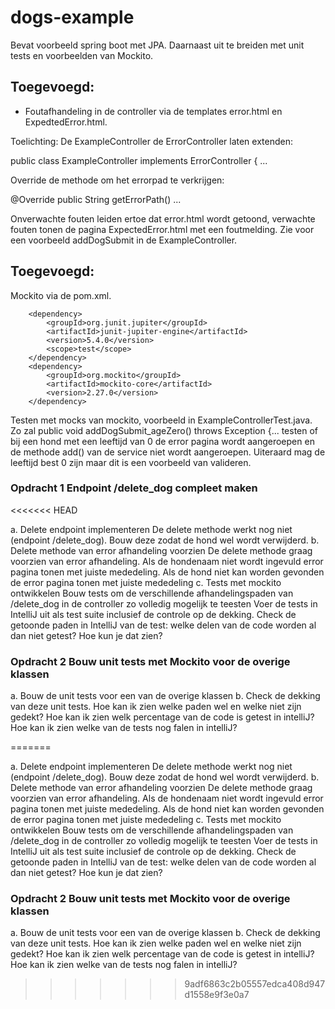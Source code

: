 # dogs-example

Bevat voorbeeld spring boot met JPA. Daarnaast uit te breiden met unit tests en voorbeelden van Mockito.


## Toegevoegd:

- Foutafhandeling in de controller
via de templates error.html en ExpedtedError.html. 

Toelichting: 
De ExampleController de ErrorController laten extenden:

public class ExampleController implements ErrorController { ...

Override de methode om het errorpad te verkrijgen:

@Override
    public String getErrorPath() ...

Onverwachte fouten leiden ertoe dat error.html wordt getoond, verwachte fouten tonen de pagina
ExpectedError.html met een foutmelding. Zie voor een voorbeeld addDogSubmit in de ExampleController.


## Toegevoegd:
Mockito via de pom.xml. 

        <dependency>
			<groupId>org.junit.jupiter</groupId>
			<artifactId>junit-jupiter-engine</artifactId>
			<version>5.4.0</version>
			<scope>test</scope>
		</dependency>
		<dependency>
			<groupId>org.mockito</groupId>
			<artifactId>mockito-core</artifactId>
			<version>2.27.0</version>
		</dependency>
		
Testen met mocks van mockito, voorbeeld in ExampleControllerTest.java.
Zo zal public void addDogSubmit_ageZero() throws Exception {... testen of bij een hond met een leeftijd van 0
de error pagina wordt aangeroepen en de methode add() van de service niet wordt aangeroepen.
Uiteraard mag de leeftijd best 0 zijn maar dit is een voorbeeld van valideren.

### Opdracht 1 Endpoint /delete_dog compleet maken
<<<<<<< HEAD

a. Delete endpoint implementeren
De delete methode werkt nog niet (endpoint /delete_dog). Bouw deze zodat de hond wel wordt verwijderd.
b. Delete methode van error afhandeling voorzien
De delete methode graag voorzien van error afhandeling. Als de hondenaam niet wordt ingevuld error pagina tonen met juiste mededeling. Als de hond niet kan worden gevonden de error pagina tonen met juiste mededeling
c. Tests met mockito ontwikkelen
Bouw tests om de verschillende afhandelingspaden van /delete_dog in de controller zo volledig mogelijk te teesten
Voer de tests in IntelliJ uit als test suite inclusief de controle op de dekking.
Check de getoonde paden in IntelliJ van de test: welke delen van de code worden al dan niet getest? Hoe kun je dat zien?

### Opdracht 2 Bouw unit tests met Mockito voor de overige klassen
a. Bouw de unit tests voor een van de overige klassen
b. Check de dekking van deze unit tests.
Hoe kan ik zien welke paden wel en welke niet zijn gedekt?
Hoe kan ik zien welk percentage van de code is getest in intelliJ?
Hoe kan ik zien welke van de tests nog falen in intelliJ?

=======

a. Delete endpoint implementeren
De delete methode werkt nog niet (endpoint /delete_dog). Bouw deze zodat de hond wel wordt verwijderd.
b. Delete methode van error afhandeling voorzien
De delete methode graag voorzien van error afhandeling. Als de hondenaam niet wordt ingevuld error pagina tonen met juiste mededeling. Als de hond niet kan worden gevonden de error pagina tonen met juiste mededeling
c. Tests met mockito ontwikkelen
Bouw tests om de verschillende afhandelingspaden van /delete_dog in de controller zo volledig mogelijk te teesten
Voer de tests in IntelliJ uit als test suite inclusief de controle op de dekking.
Check de getoonde paden in IntelliJ van de test: welke delen van de code worden al dan niet getest? Hoe kun je dat zien?

### Opdracht 2 Bouw unit tests met Mockito voor de overige klassen
a. Bouw de unit tests voor een van de overige klassen
b. Check de dekking van deze unit tests.
Hoe kan ik zien welke paden wel en welke niet zijn gedekt?
Hoe kan ik zien welk percentage van de code is getest in intelliJ?
Hoe kan ik zien welke van de tests nog falen in intelliJ?


>>>>>>> 9adf6863c2b05557edca408d947d1558e9f3e0a7
